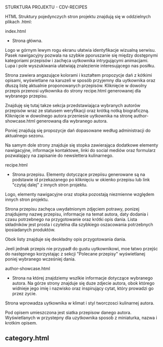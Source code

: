 STURKTURA PROJEKTU - CDV-RECIPES


HTML
Struktury pojedynczych stron projektu znajdują się w oddzielnych plikach .html:

index.html
- Strona główna.

Logo w górnym lewym rogu ekranu ułatwia identyfikacje wizualną serwisu.
Pasek nawigacyjny pozwala na szybkie pporuszanie się między dostępnymi kategoriami przepisów i zachęca uytkownika intrygującymi animacjami.
Lupa i pole wyszukiwania ułatwiają znalezienie interesującego nas posiłku.

Strona zawiera angazujące kolorami i kształtem propozycje dań z kótkimi opisami,
wyświetlane na karuzeli w sposób przyjemny dla uytkownika oraz dłuszą listę aktualnie proponowanych przepisów.
Kliknięcie w dowolny przepis przenosi uytkownika do strony recipe.html generowanej dla wybranego przepisu.

Znajduję się tutaj takze sekcja przedstawiająca wybranych autorów przepisów
wraz ze statusem weryfikacji oraz krótką notką biograficzną.
Kliknięcie w dowolnego autora przeniesie uytkownika na stronę author-showcase.html generowaną dla wybranego autora.

Poniej znajdują się propozycje dań dopasowane według administracji do aktualnego sezonu.

Na samym dole strony znajduje się stopka zawierająca dodatkowe elementy nawigacyjne,
informacje kontaktowe, linki do social mediów oraz formularz pozwalający na zapisanie do newslettera kulinarnego. 



recipe.html
- Strona przepisu.
Elementy dotyczące przepiisu generowane są na podstawie id przekazanego po kliknięciu w okienko przepisu lub link "czytaj dalej" z innych stron projektu.

Logo, elementy nawigacyjne oraz stopka pozostają niezmienne względem innych stron projektu.

Strona przepisu zachęca uwydatnionym zdjęciem potrawy,
ponizej znajdujemy nazwę przepisu, informacje na temat autora, daty dodania i czasu potrzebnego na przygotowanie oraz krótki opis dania.
Lista składników jest prosta i czytelna dla szybkiego oszacowania potrzebnych iposiadanych produktów.

Obok listy znajduje się deokładny opis przygotowania dania.

Jeeli jednak przepis nie przypadł do gustu uytkownikowi, moe łatwo przejśc do następnego korzystając z sekcji "Polecane przepisy" wyświetlanej poniej wybranego wcześniej dania.


author-showcase.html
- Strona na której znajdziemy wszlkie informacje dotyczące wybranego autora.
Na górze strony znajduje się duze zdjecie autora, obok którego widnieje jego imię i nazwisko oraz inspirujący cytat,
który prowadzi go przez zycie.

Strona wprowadza uytkownika w klimat i styl tworczosci kulinarnej autora.

Pod opisem umieszczona jest siatka przepisow danego autora. Wyświetlanych w przystepny dla uzytkownika sposob z miniaturka,
nazwa i krotkim opisem.


category.html
- 



